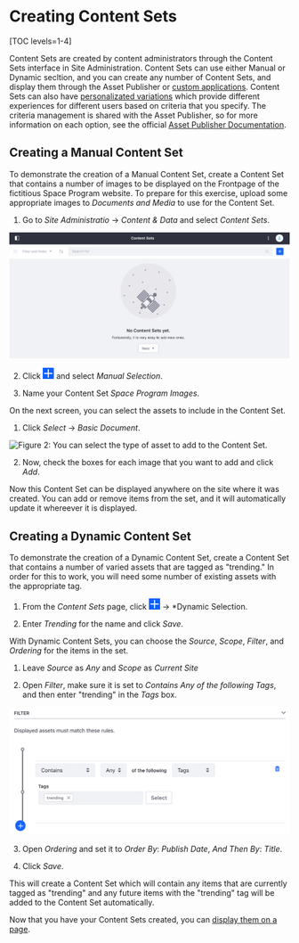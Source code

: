 # Creating Content Sets

[TOC levels=1-4]

Content Sets are created by content administrators through the Content Sets 
interface in Site Administration. Content Sets can use either Manual or Dynamic 
secltion, and you can create any number of Content Sets, and display them 
through the Asset Publisher or [custom applications](dev-guide-link). Content 
Sets can also have [personalizated variations](user-guide-link) which provide 
different experiences for different users based on criteria that you specify. 
The criteria management is shared with the Asset Publisher, so for more 
information on each option, see the official [Asset Publisher Documentation](user-guide-link).

## Creating a Manual Content Set

To demonstrate the creation of a Manual Content Set, create a Content Set that 
contains a number of images to be displayed on the Frontpage of the fictitious 
Space Program website. To prepare for this exercise, upload some appropriate images to *Documents and Media* to use for the Content Set.

1.  Go to *Site Administratio* &rarr; *Content & Data* and select *Content 
    Sets*.
    
![Figure 1: Content Sets is found in the Content & Data section of Site Administration.](../../../../images/content-sets-empty-page.png)

2.  Click ![Add](../../../../images/icon-add.png) and select *Manual Selection*.

3.  Name your Content Set *Space Program Images*.

On the next screen, you can select the assets to include in the Content Set.

1.  Click *Select* &rarr; *Basic Document*.

![Figure 2: You can select the type of asset to add to the Content Set.](../../../../images/content-sets-select-basic-document.png)

2.  Now, check the boxes for each image that you want to add and click *Add*.

Now this Content Set can be displayed anywhere on the site where it was created. You can add or remove items from the set, and it will automatically update it whereever it is displayed. 

## Creating a Dynamic Content Set

To demonstrate the creation of a Dynamic Content Set, create a Content Set that 
contains a number of varied assets that are tagged as "trending." In order for 
this to work, you will need some number of existing assets with the appropriate 
tag.

1.  From the *Content Sets* page, click ![Add](../../../../images/icon-add.png)
    &rarr; *Dynamic Selection.

2.  Enter *Trending* for the name and click *Save*.

With Dynamic Content Sets, you can choose the *Source*, *Scope*, *Filter*, and *Ordering* for the items in the set.

1.  Leave *Source* as *Any* and *Scope* as *Current Site*

2.  Open *Filter*, make sure it is set to *Contains Any of the following Tags*, 
    and then enter "trending" in the *Tags* box.
    
![Figure 3: Content Sets use the same filter system as the Asset Publisher.](../../../../images/content-set-trending-filter.png)

3.  Open *Ordering* and set it to *Order By*: *Publish Date*, *And Then By*: 
    *Title*.

4.  Click *Save*.

This will create a Content Set which will contain any items that are currently 
tagged as "trending" and any future items with the "trending" tag will be added 
to the Content Set automatically.

Now that you have your Content Sets created, you can [display them on a page](user-guide-link).
